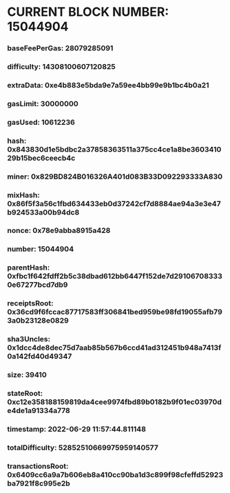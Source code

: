# CURRENT BLOCK NUMBER: 15044904

### baseFeePerGas: 28079285091
### difficulty: 14308100607120825
### extraData: 0xe4b883e5bda9e7a59ee4bb99e9b1bc4b0a21
### gasLimit: 30000000
### gasUsed: 10612236
### hash: 0x843830d1e5bdbc2a37858363511a375cc4ce1a8be360341029b15bec6ceecb4c
### miner: 0x829BD824B016326A401d083B33D092293333A830
### mixHash: 0x86f5f3a56c1fbd634433eb0d37242cf7d8884ae94a3e3e47b924533a00b94dc8
### nonce: 0x78e9abba8915a428
### number: 15044904
### parentHash: 0xfbc1f642fdff2b5c38dbad612bb6447f152de7d291067083330e67277bcd7db9
### receiptsRoot: 0x36cd9f6fccac87717583ff306841bed959be98fd19055afb793a0b23128e0829
### sha3Uncles: 0x1dcc4de8dec75d7aab85b567b6ccd41ad312451b948a7413f0a142fd40d49347
### size: 39410
### stateRoot: 0xc12e358188159819da4cee9974fbd89b0182b9f01ec03970de4de1a91334a778
### timestamp: 2022-06-29 11:57:44.811148
### totalDifficulty: 52852510669975959140577
### transactionsRoot: 0x6409cc6a9a7b606eb8a410cc90ba1d3c899f98cfeffd52923ba7921f8c995e2b

